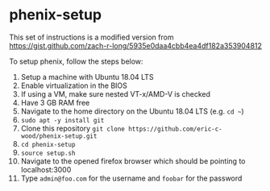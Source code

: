 # phenix-setup
This set of instructions is a modified version from https://gist.github.com/zach-r-long/5935e0daa4cbb4ea4df182a353904812

To setup phenix, follow the steps below:

1) Setup a machine with Ubuntu 18.04 LTS
2) Enable virtualization in the BIOS
3) If using a VM, make sure nested VT-x/AMD-V is checked
4) Have 3 GB RAM free
5) Navigate to the home directory on the Ubuntu 18.04 LTS (e.g. `cd ~`)
6) `sudo apt -y install git`
7) Clone this repository `git clone https://github.com/eric-c-wood/phenix-setup.git`
8) `cd phenix-setup`
9) `source setup.sh`
10) Navigate to the opened firefox browser which should be pointing to localhost:3000
11) Type `admin@foo.com` for the username and `foobar` for the password
  

